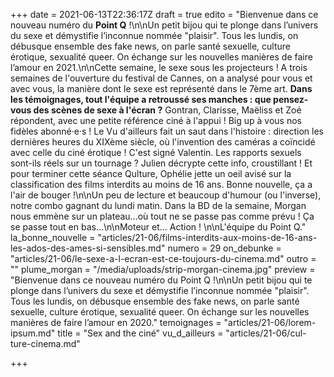 +++
date = 2021-06-13T22:36:17Z
draft = true
edito = "Bienvenue dans ce nouveau numéro du **Point Q** !\n\nUn petit bijou qui te plonge dans l’univers du sexe et démystifie l’inconnue nommée \"plaisir\". Tous les lundis, on débusque ensemble des fake news, on parle santé sexuelle, culture érotique, sexualité queer. On échange sur les nouvelles manières de faire l’amour en 2021.\n\nCette semaine, le sexe sous les projecteurs ! A trois semaines de l'ouverture du festival de Cannes, on a analysé pour vous et avec vous, la manière dont le sexe est représenté dans le 7ème art. **Dans les témoignages, tout l'équipe a retroussé ses manches : que pensez-vous des scènes de sexe à l'écran ?** Gontran, Clarisse, Maëliss et Zoé répondent, avec une petite référence ciné à l'appui ! Big up à vous nos fidèles abonné·e·s ! Le Vu d'ailleurs fait un saut dans l'histoire : direction les dernières heures du XIXème siècle, où l'invention des caméras a coïncidé avec celle du ciné érotique ! C'est signé Valentin. Les rapports sexuels sont-ils réels sur un tournage ? Julien décrypte cette info, croustillant ! Et pour terminer cette séance Qulture, Ophélie jette un oeil avisé sur la classification des films interdits au moins de 16 ans. Bonne nouvelle, ça a l'air de bouger !\n\nUn peu de lecture et beaucoup d'humour (ou l'inverse), notre combo gagnant du lundi matin. Dans la BD de la semaine, Morgan nous emmène sur un plateau...où tout ne se passe pas comme prévu ! Ça se passe tout en bas...\n\nMoteur et... Action ! \n\nL'équipe du Point Q."
la_bonne_nouvelle = "articles/21-06/films-interdits-aux-moins-de-16-ans-les-ados-des-ames-si-sensibles.md"
numero = 29
on_debunke = "articles/21-06/le-sexe-a-l-ecran-est-ce-toujours-du-cinema.md"
outro = ""
plume_morgan = "/media/uploads/strip-morgan-cinema.jpg"
preview = "Bienvenue dans ce nouveau numéro du Point Q !\n\nUn petit bijou qui te plonge dans l’univers du sexe et démystifie l’inconnue nommée \"plaisir\". Tous les lundis, on débusque ensemble des fake news, on parle santé sexuelle, culture érotique, sexualité queer. On échange sur les nouvelles manières de faire l’amour en 2020."
temoignages = "articles/21-06/lorem-ipsum.md"
title = "Sex and the ciné"
vu_d_ailleurs = "articles/21-06/cul-ture-cinema.md"

+++
